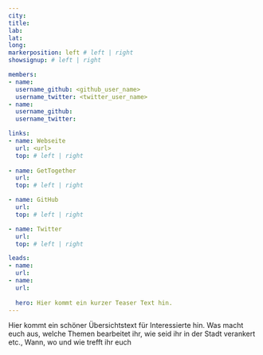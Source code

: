 ```yaml
---
city: 
title:
lab: 
lat: 
long:
markerposition: left # left | right
showsignup: # left | right

members:
- name: 
  username_github: <github_user_name>
  username_twitter: <twitter_user_name>
- name: 
  username_github:
  username_twitter:

links:
- name: Webseite
  url: <url>
  top: # left | right
  
- name: GetTogether
  url:
  top: # left | right

- name: GitHub
  url: 
  top: # left | right

- name: Twitter
  url: 
  top: # left | right

leads:
- name:
  url: 
- name: 
  url:
  
  hero: Hier kommt ein kurzer Teaser Text hin.  
---
```


Hier kommt ein schöner Übersichtstext für Interessierte hin. Was macht euch aus, welche Themen bearbeitet ihr, wie seid ihr in der Stadt verankert etc., Wann, wo und wie trefft ihr euch
